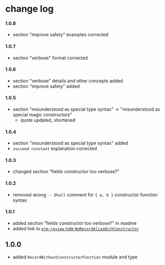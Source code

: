 # change log

#### 1.0.8

  - section "improve safety" examples corrected

#### 1.0.7

  - section "verbose" format corrected

#### 1.0.6

  - section "verbose" details and other concepts added
  - section "improve safety" added

#### 1.0.5

  - section "misunderstood as special type syntax"
    → "misunderstood as special magic constructors"
      - quote updated, shortened

#### 1.0.4

  - section "misunderstood as special type syntax" added
  - `succeed constant` explanation corrected

#### 1.0.3

  - changed section "fields constructor too verbose?"

#### 1.0.2

  - removed wrong `-- Dhall` comment for `{ a, b }` constructor function syntax

#### 1.0.1

  - added section "fields constructor too verbose?" in readme
  - added link to [`elm-review` rule `NoRecordAliasWithConstructor`](https://dark.elm.dmy.fr/packages/lue-bird/elm-review-record-alias-constructor/latest/NoRecordAliasWithConstructor)


## 1.0.0

  - added `RecordWithoutConstructorFunction` module and type
